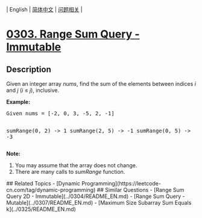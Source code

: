 
| English | [简体中文](README.md) | [问题相关](QUESTION.md) |
# [0303. Range Sum Query - Immutable](https://leetcode-cn.com/problems/range-sum-query-immutable/)
## Description
<p>Given an integer array <i>nums</i>, find the sum of the elements between indices <i>i</i> and <i>j</i> (<i>i</i> &le; <i>j</i>), inclusive.</p>

<p><b>Example:</b><br>
<pre>
Given nums = [-2, 0, 3, -5, 2, -1]

sumRange(0, 2) -> 1
sumRange(2, 5) -> -1
sumRange(0, 5) -> -3
</pre>
</p>

<p><b>Note:</b><br>
<ol>
<li>You may assume that the array does not change.</li>
<li>There are many calls to <i>sumRange</i> function.</li>
</ol>
</p>
## Related Topics
- [Dynamic Programming](https://leetcode-cn.com/tag/dynamic-programming)
## Similar Questions
- [Range Sum Query 2D - Immutable](../0304/README_EN.md)
- [Range Sum Query - Mutable](../0307/README_EN.md)
- [Maximum Size Subarray Sum Equals k](../0325/README_EN.md)
